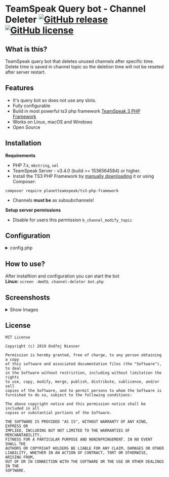 # TeamSpeak Query  bot - Channel Deleter [![GitHub release](https://img.shields.io/github/v/release/Ondra3211/ts-channel-deleter?include_prereleases)](https://github.com/Ondra3211/ts-channel-deleter/releases/tag/1.5) [![GitHub license](https://img.shields.io/github/license/Ondra3211/ts-channel-deleter)](https://github.com/Ondra3211/ts-channel-deleter/blob/master/LICENSE)

## What is this?

TeamSpeak query bot that deletes unused channels after specific time.  
Delete time is saved in channel topic so the deletion time will not be reseted after server restart.  

## Features

- It's query bot so does not use any slots.
- Fully configurable
- Build in most powerful ts3 php framework [TeamSpeak 3 PHP Framework](https://github.com/planetteamspeak/ts3phpframework)
- Works on Linux, macOS and Windows
- Open Source

## Installation
**Requirements**
* PHP 7.x, `mbstring`, `xml`
* TeamSpeak Server - v3.4.0 (build >= 1536564584) or higher.
* Install the TS3 PHP Framework by [manually downloading](https://github.com/ronindesign/ts3phpframework/archive/master.zip) it or using Composer:
```
composer require planetteamspeak/ts3-php-framework
```  
* Channels **must be** as subsubchannels!

**Setup server permissions**  
* Disable for users this permission `b_channel_modify_topic`
## Configuration
<details>
  <summary>config.php</summary>
  
  ```php
<?php
/* EXAMPLE CONFIGURATION FILE */
<?php
$cf["framework"] = "libraries/TeamSpeak3/TeamSpeak3.php";
$cf["connect"] = [
	"username" => "serveradmin",
	"password" => "2lM3Nop6",
	"host" => "127.0.0.1",
	"qport" => "10011",
	"vport" => "9987",
	"nickname" => "Channel Deleter",
	"default_channel" => false //channel id of channel / false to disable
];
$cf["deleter"] = [
	"update_interval" => 120, //Check channels every x seconds
	"timezone" => "Europe/Prague", //timezones https://www.php.net/manual/en/timezones.php
	"parent_channel" => 685, //parent channel of sub channels
	"delete_time" => 604800, //In seconds! (1 week)
	"warning_time" => [
		"enabled" => true, //false to disable
		"time" => 432000, //In seconds! (2 days before delete)
		"suffix" => [
			"enabled" => true,
			"suffix" => " ❗" // IMPORTANT!!! add space before the suffix 
		],
		"info_channel" => [ //avaiable variables [COUNT], [HOURS], [MINUTES], [SECONDS]
			"cid" => 685, //channel id
			"channel_name" => [
				"enabled" => true, //false to disable
				"channel_name" => "[cspacer]Number of rooms [COUNT]/50"
			],
			"description" => [ // IMPORTANT!!! Only if warning time is enabled!
				"enabled" => true, //false to disable //if warning time is disabled this is disabled also
				"description_prefix" => "[SIZE=10]list of rooms that will be deleted[/SIZE]", // "\n" for new line
				"description_suffix" => "", // "\n" for new line
				"description" => "Channel [B][CHANNEL][/B] will be deleted in [HOURS] hours, [MINUTES] minutes and [SECONDS] seconds\n", // "\n" for new line
				"description_empty" => "No channel will be deleted" // "\n" for new line
			]
		]
	]
];
return $cf;
?>
  ```
  
</details>

## How to use?

After installtion and configuration you can start the bot  
**Linux:** `screen -AmdSL channel-deleter bot.php`

## Screenshosts  
<details><summary>Show Images</summary>

![](https://i.zerocz.eu/ja/werg2jL9JG.png "Info Channel Description")
![](https://i.zerocz.eu/ja/nKD1Go4GyH.gif "When you switch to channel that is in warning mode")
![](https://i.zerocz.eu/ja/BBRR1uo5Qf.gif "Channel topic edit. Preview how the script works")
![](https://i.zerocz.eu/ja/RFlHSRH6o4.gif "Count of channels")
</details>

## License
```
MIT License

Copyright (c) 2019 Ondřej Niesner

Permission is hereby granted, free of charge, to any person obtaining a copy
of this software and associated documentation files (the "Software"), to deal
in the Software without restriction, including without limitation the rights
to use, copy, modify, merge, publish, distribute, sublicense, and/or sell
copies of the Software, and to permit persons to whom the Software is
furnished to do so, subject to the following conditions:

The above copyright notice and this permission notice shall be included in all
copies or substantial portions of the Software.

THE SOFTWARE IS PROVIDED "AS IS", WITHOUT WARRANTY OF ANY KIND, EXPRESS OR
IMPLIED, INCLUDING BUT NOT LIMITED TO THE WARRANTIES OF MERCHANTABILITY,
FITNESS FOR A PARTICULAR PURPOSE AND NONINFRINGEMENT. IN NO EVENT SHALL THE
AUTHORS OR COPYRIGHT HOLDERS BE LIABLE FOR ANY CLAIM, DAMAGES OR OTHER
LIABILITY, WHETHER IN AN ACTION OF CONTRACT, TORT OR OTHERWISE, ARISING FROM,
OUT OF OR IN CONNECTION WITH THE SOFTWARE OR THE USE OR OTHER DEALINGS IN THE
SOFTWARE.
```
